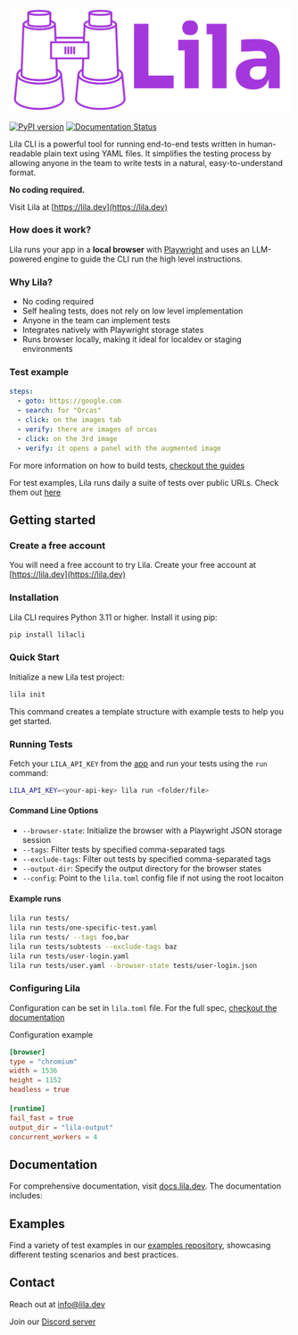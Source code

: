 [<img src="assets/logo.png">](https://lila.dev/)

[![PyPI version](https://badge.fury.io/py/lilacli.svg)](https://badge.fury.io/py/lilacli)
[![Documentation Status](https://readthedocs.org/projects/lila/badge/?version=latest)](https://docs.lila.dev)

Lila CLI is a powerful tool for running end-to-end tests written in human-readable plain text using YAML files. It simplifies the testing process by allowing anyone in the team to write tests in a natural, easy-to-understand format.

**No coding required.**

Visit Lila at [https://lila.dev](https://lila.dev)

### How does it work?

Lila runs your app in a **local browser** with [Playwright](https://playwright.dev/python/) and uses an LLM-powered engine to guide the CLI run the high level instructions.

### Why Lila?

* No coding required
* Self healing tests, does not rely on low level implementation
* Anyone in the team can implement tests
* Integrates natively with Playwright storage states
* Runs browser locally, making it ideal for localdev or staging environments

### Test example

```yaml
steps:
  - goto: https://google.com
  - search: for "Orcas"
  - click: on the images tab
  - verify: there are images of orcas
  - click: on the 3rd image
  - verify: it opens a panel with the augmented image
```

For more information on how to build tests, [checkout the guides](https://docs.lila.dev/guides/intro)

For test examples, Lila runs daily a suite of tests over public URLs. Check them out [here](https://github.com/lila-team/examples)

## Getting started

### Create a free account

You will need a free account to try Lila. Create your free account at [https://lila.dev](https://lila.dev)

### Installation

Lila CLI requires Python 3.11 or higher. Install it using pip:

```bash
pip install lilacli
```

### Quick Start

Initialize a new Lila test project:

```bash
lila init
```

This command creates a template structure with example tests to help you get started.

### Running Tests

Fetch your `LILA_API_KEY` from the [app](https://app.lila.dev) and run your tests using the `run` command:

```bash
LILA_API_KEY=<your-api-key> lila run <folder/file>
```

#### Command Line Options

* `--browser-state`: Initialize the browser with a Playwright JSON storage session
* `--tags`: Filter tests by specified comma-separated tags
* `--exclude-tags`: Filter out tests by specified comma-separated tags
* `--output-dir`: Specify the output directory for the browser states
* `--config`: Point to the `lila.toml` config file if not using the root locaiton

#### Example runs

```bash
lila run tests/
lila run tests/one-specific-test.yaml
lila run tests/ --tags foo,bar
lila run tests/subtests --exclude-tags baz
lila run tests/user-login.yaml
lila run tests/user.yaml --browser-state tests/user-login.json
```

### Configuring Lila

Configuration can be set in `lila.toml` file. For the full spec, [checkout the documentation](https://docs.lila.dev/docs/guides/configuration)

Configuration example

```toml
[browser]
type = "chromium"
width = 1536
height = 1152
headless = true

[runtime]
fail_fast = true
output_dir = "lila-output"
concurrent_workers = 4
```

## Documentation

For comprehensive documentation, visit [docs.lila.dev](https://docs.lila.dev). The documentation includes:

## Examples

Find a variety of test examples in our [examples repository](https://github.com/lila-team/examples), showcasing different testing scenarios and best practices.

## Contact

Reach out at info@lila.dev

Join our [Discord server](https://discord.gg/6rRfZUqh)

